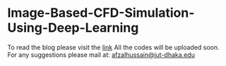 # Image-Based-CFD-Simulation-Using-Deep-Learning

To read the blog please visit the [link](https://illusorytime.github.io/Image-Based-CFD-Using-Deep-Learning/)
All the codes will be uploaded soon.
For any suggestions please mail at: afzalhussain@iut-dhaka.edu

